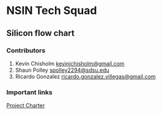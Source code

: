 # NSIN Tech Squad
## Silicon flow chart

### Contributors
1. Kevin Chisholm <kevinjchisholm@gmail.com>
2. Shaun Polley <spolley2294@sdsu.edu>
3. Ricardo Gonzalez <ricardo.gonzalez.villegas@gmail.com>

### Important links
[Project Charter](https://docs.google.com/document/d/1rdip4S5lS00AhkXy9fjQJp3OXXjqvYW_qPnZqxMsJI4/edit?usp=sharing)


